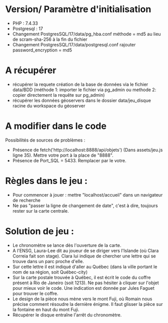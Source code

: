 # Version/ Paramètre d'initialisation
- PHP : 7.4.33
- Postgresql : 17
- Changement PostgresSQL/17/data/pg_hba.conf méthode = md5 au lieu de scram-sha-256 à la fin du fichier
- Changement PostgresSQL/17/data/postgresql.conf rajouter password_encryption = md5

# A récupérer
- récupérer la requete création de la base de données via le fichier data/BDD (méthode 1: importer le fichier via pg_admin ou methode 2: copier directement la requête sur pg_admin)
- récupérer les données géoservers dans le dossier data/jeu_disque racine du workspace du géoserver

# A modifier dans le code
Possibilités de sources de problèmes :
- Présence de fetch('http://localhost:8888/api/objets') (Dans assets/jeu.js ligne 35). Mettre votre port à la place de "8888".
- Présence de Port_SQL = 5433. Remplacer par le votre.

# Règles dans le jeu :
- Pour commencer à jouer : mettre "localhost/accueil" dans un navigateur de recherche
- Ne pas "passer la ligne de changement de date", c'est à dire, toujours rester sur la carte centrale.

# Solution de jeu :
- Le chronomètre se lance dès l'ouverture de la carte.
- A l'ENSG, Laura-Lee dit au joueur de se diriger vers l'Islande (où Clara Correia fait son stage). Clara lui indique de chercher une lettre qui se trouve dans un parc proche d'elle.
- Sur cette lettre il est indiqué d'aller au Québec (dans la ville portant le nom de sa région, soit Québec-city)
- Sur la carte postale trouvée à Québec, il est écrit le code du coffre présent à Rio de Janeiro (soit 1213). Ne pas hésiter à cliquer sur l'objet pour mieux voir le code. Une indication est donnée par Jules Faguet pour trouver le coffre.
- Le design de la pièce nous mène vers le mont Fuji, où Romain nous précise comment résoudre la dernière énigme. Il faut glisser la pièce sur la fontaine en haut du mont Fuji.
- Récupérer le disque entraîne l'arrêt du chronomètre.

